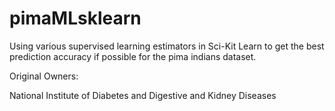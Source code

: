 # pimaMLsklearn
Using various supervised learning estimators in Sci-Kit Learn to get the best prediction accuracy if possible for the pima indians dataset. 

Original Owners:

National Institute of Diabetes and Digestive and Kidney Diseases
